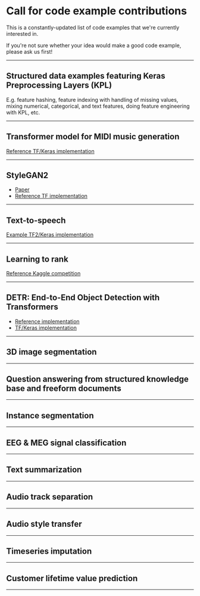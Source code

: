 # Call for code example contributions

This is a constantly-updated list of code examples that we're currently interested in.

If you're not sure whether your idea would make a good code example, please ask us first!

---

## Structured data examples featuring Keras Preprocessing Layers (KPL)

E.g. feature hashing, feature indexing with handling of missing values,
mixing numerical, categorical, and text features, doing feature engineering with KPL, etc.

---

## Transformer model for MIDI music generation

[Reference TF/Keras implementation](https://github.com/jason9693/MusicTransformer-tensorflow2.0)

---

## StyleGAN2

- [Paper](https://arxiv.org/abs/1912.04958)
- [Reference TF implementation](https://github.com/NVlabs/stylegan2)


---

## Text-to-speech

[Example TF2/Keras implementation](https://github.com/dathudeptrai/TensorflowTTS)

---

## Learning to rank

[Reference Kaggle competition](https://www.kaggle.com/c/wm-2017-learning-to-rank)


---

## DETR: End-to-End Object Detection with Transformers

- [Reference implementation](https://github.com/facebookresearch/detr)
- [TF/Keras implementation](https://github.com/auvisusAI/detr-tensorflow)


---

## 3D image segmentation

---

## Question answering from structured knowledge base and freeform documents

---

## Instance segmentation

---

## EEG & MEG signal classification

---

## Text summarization

---

## Audio track separation

---

## Audio style transfer

---

## Timeseries imputation

---

## Customer lifetime value prediction

---



